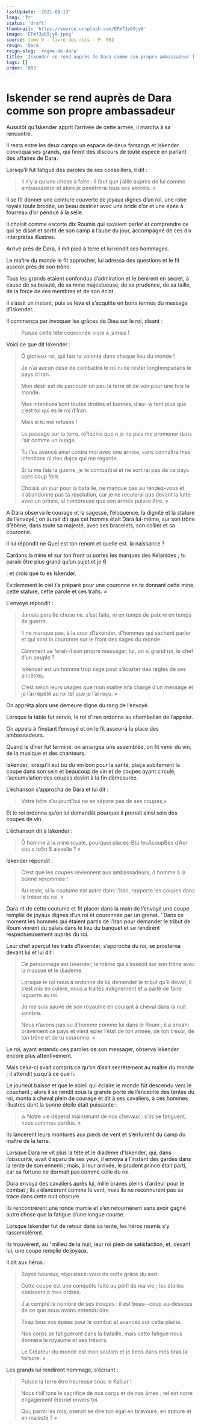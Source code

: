 ```yaml
---
lastUpdate: '2021-08-13'
lang: 'fr'
status: 'draft'
thumbnail: 'https://source.unsplash.com/EFm7JpD9jy8'
image: 'EFm7JpD9jy8.jpeg'
source: tome V - livre des rois - P. 052
reign: 'Dara'
reign-slug: 'regne-de-dara'
title: 'Iskender se rend auprès de Dara comme son propre ambassadeur | Le Livre des Rois | Shâhnâmeh'
tags: []
order: '003'
---
```


<!-- LTeX: language=fr -->

# Iskender se rend auprès de Dara comme son propre ambassadeur

Aussitôt qu’Iskender apprit l’arrivée de cette armée, il marcha à sa rencontre.

Il resta entre les deux camps un espace de deux farsangs et Iskender convoqua ses grands, qui firent des discours de toute espèce en parlant des affaires de Dara.

Lorsqu’il fut fatigué des paroles de ses conseillers, il dit :

> Il n’y a qu’une chose à faire : il faut que j’aille auprès de lui comme ambassadeur et alors je pénétrerai tous ses secrets. »

Il se fit donner une ceinture couverte de joyaux dignes d’un roi, une robe royale toute brodée, un beau destrier avec une bride d’or et une épée à fourreau d’or pendue à la selle.

Il choisit comme escorte dix Roumis qui savaient parler et comprendre ce qui se disait et sortit de son camp à l’aube du jour, accompagné de ces dix interprètes illustres.

Arrivé près de Dara, il mit pied à terre et lui rendit ses hommages.

Le maître du monde le fit approcher, lui adressa des questions et le fit asseoir près de son trône.

Tous les grands étaient confondus d’admiration et le bénirent en secret, à cause de sa beauté, de sa mine majestueuse, de sa prudence, de sa taille, de la force de ses membres et de son éclat.

Il s’assit un instant, puis se leva et s’acquitte en bons termes du message d’Iskender.

Il commença par invoquer les grâces de Dieu sur le roi, disant :

> Puisse cette tête couronnée vivre à jamais !

Voici ce que dit Iskender :

> Ô glorieux roi, qui fais ta volonté dans chaque lieu du monde !
>
> Je n’ai aucun désir de combattre le roi ni de rester longtempsdans le pays d’Iran.
>
> Mon désir est de parcourir un peu la terre et de voir pour une fois le monde.
>
> Mes intentions’sont toutes droites et bonnes, d’au-
w tant plus que c’est toi qui es le roi d’Iran.
>
> Mais si tu me refuses !
>
> Le passage sur la terre, réfléchis que n je ne puis me promener dans l’air comme un nuage.
>
> Tu t’es avancé ainsi contre moi avec une armée, sans connaître mes intentions ni rien dejce qui me regarde.
>
> Si tu me fais la guerre, je te combattrai et ne sortirai pas de ce pays sans coup férir.
>
> Choisis un jour pour la bataille, ne manque pas au rendez-vous et n’abandonne pas ta résolution, car je ne reculerai pas devant la lutte avec un prince, si nombreuse que son armée puisse être. »

A Dara observa le courage et la sagesse, l’éloquence, la dignité et la stature de l’envoyé ; on aurait dit que cet homme était Dara lui-même, sur son trône d’ébène, dans toute sa majesté, avec ses bracelets, son collier et sa couronne.

Il lui répondit ne Quel est ton renom et quelle est. la naissance ?

Cardans la mine et sur ton front tu portes les marques des Keïanides ; tu parais être plus grand qu’un sujet et je 6

: et crois que tu es Iskender.

Évidemment le ciel t’a préparé pour une couronne en te donnant cette mine, cette stature, cette parole et ces traits. »

L’envoyé répondit :

> Jamais pareille chose ne. s’est faite, ni en temps de paix ni en temps de guerre.
>
> Il ne manque pas, à la cour d’Iskender, d’hommes qui sachent parler et qui sont la couronne sur le front des sages du monde.
>
> Comment se ferait-il son propre messager, lui, un si grand roi, le chef d’un peuple ?
>
> Iskender est un homme trop sage pour s’écarter des règles de ses ancêtres.
>
> C’est selon leurs usages que mon maître m’a chargé d’un message et je l’ai répété au roi tel que je l’ai reçu. »

On apprêta alors une demeure digne du rang de l’envoyé.

Lorsque la table fut servie, le roi d’Iran ordonna au chambellan de l’appeler.

On appela à l’instant l’envoyé et on le fit asseoirà la place des ambassadeurs.

Quand le dîner fut terminé, on arrangea une assemblée, on fit venir du vin, de la musique et des chanteurs.

Iskender, lorsqu’il eut bu du vin bon pour la santé, plaça subitement la coupe dans son sein et beaucoup de vin et de coupes ayant circulé, l’accumulation des coupes devint à la fin démesurée.

L’échanson s’approcha de Dara et lui dit :

> Votre hôte d’aujourd’hui ne se sépare pas de ses coupes,»

Et le roi ordonna qu’on lui demandât pourquoi il prenait ainsi soin des coupes de vin.

L’échanson dit à Iskender :

> Ô homme à la mine royale, pourquoi places-Btu lesAcoupBes d’Aor sou.s to5n 6 aisselle ? »

Iskender répondit :

> C’est que les coupes reviennent aux ambassadeurs, ô homme à la bonne renommée !
>
> Au reste, si la coutume est autre dans l’Iran, rapporte les coupes dans le trésor du roi. »

Dara rit de cette coutume et fit placer dans la main de l’envoyé une coupe remplie de joyaux dignes d’un roi et couronnée par un grenat. ’
Dans ce moment les hommes qui étaient partis de l’Iran pour demander le tribut de Roum vinrent du palais dans le lieu du banquet et se rendirent respectueusement auprès du roi.

Leur chef aperçut les traits d’Iskender, s’approcha du roi, se prosterna devant lui et lui dit :

> Ce personnage est Iskender, le même qui s’asseoit sur son trône avec la massue et le diadème.
>
> Lorsque le roi nous a ordonné de lui demander le tribut qu’il devait, il s’est mis en colère, nous a traités indignement et a parlé de faire laguerre au roi.
>
> Je me suis sauvé de son royaume en courant à cheval dans la nuit sombre.
>
> Nous n’avons pas vu d’homme comme lui dans le Roum ; il a envahi bravement ce pays et vient épier l’état de ton armée, de ton trésor, de ton trône et de tu couronne. »

Le roi, ayant entendu ces paroles de son messager, observa Iskender encore plus attentivement.

Mais celui-ci avait compris ce qu’on disait secrètement au maître du monde ; il attendit jusqu’à ce que li.

Le jourieût baissé et que le soleil qui éclaire le monde fût descendu vers le couchant ; alors il se rendit sous la grande porte de l’enceinte des tentes du roi, monta à cheval plein de courage et dit à ses cavaliers, à ces hommes illustres dont la bonne étoile était puissante :

> w Notre vie dépend maintenant de nos chevaux : s’ils se fatiguent, nous sommes perdus. »

Ils lancèrent leurs montures aux pieds de vent et s’enfuirent du camp du maître de la terre.

Lorsque Dara ne vit plus la tête et le diadème d’Iskender, qui, dans l’obscurité, avait disparu de ses yeux, il envoya à l’instant des gardes dans la tente de son ennemi ; mais, à leur arrivée, le prudent prince était parti, car sa fortune ne dormait pas comme celle du roi.

Dura envoya des cavaliers après lui, mille braves pleins d’ardeur pour le combat ; ils s’élancèrent comme le vent, mais ils ne reconnurent pas sa trace dans cette nuit obscure.

Ils rencontrèrent une ronde mamie et s’en retournèrent sans avoir gagné autre chose que la fatigue d’une longue course.

Lorsque Iskender fut de retour dans sa tente, les héros roumis s’y rassemblèrent.

Ils trouvèrent, au ’
milieu de la nuit, leur roi plein de satisfaction, et, devant lui, une coupe remplie de joyaux.

Il dit aux héros :

> Soyez heureux, réjouissez-vous de cette grâce du sort.
>
> Cette coupe est une conquête faite au péril de ma vie ; les étoiles obéissent à mes ordres.
>
> J’ai compté le nombre de ses troupes : il est beau--coup au-dessous de ce que nous avons entendu dire.
>
> Tirez tous vos épées pour le combat et avancez sur cette plaine.
>
> Nos corps se fatigueront dans la bataille, mais cette fatigue nous donnera le royaume et ses trésors.
>
> Le Créateur du monde est mon soutien et je tiens dans mes bras la fortune. »

Les grands lui rendirent hommage, s’écriant :

> Puisse la terre être heureuse sous le Kaïsar !
>
> Nous t’oll’rons le sacrifice de nos corps et de nos âmes ; tel est notre engagement éternel envers toi.
>
> Qui, parmi les rois, oserait se dire ton égal en bravoure, en stature et en majesté ? »
